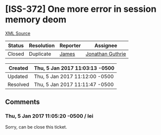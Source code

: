 # [ISS-372] One more error in session memory deom

[XML Source](../xml/ISS-372.xml)
<p></p>





Status|Resolution|Reporter|Assignee
------|----------|--------|--------
Closed|Duplicate|[James](Lei)|[Jonathan Guthrie]($jono)





Created|Thu, 5 Jan 2017 11:03:13 -0500
-------|--------------
Updated|Thu, 5 Jan 2017 11:12:00 -0500
Resolved|Thu, 5 Jan 2017 11:11:47 -0500


## Comments




### Thu, 5 Jan 2017 11:05:20 -0500 / lei 

<p><p>Sorry, can be close this ticket.</p></p>


